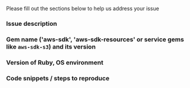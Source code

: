 Please fill out the sections below to help us address your issue

### Issue description

### Gem name ('aws-sdk', 'aws-sdk-resources' or service gems like `aws-sdk-s3`) and its version

### Version of Ruby, OS environment

### Code snippets / steps to reproduce
